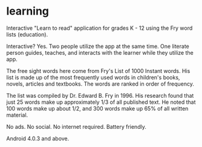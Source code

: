 learning
========

Interactive "Learn to read" application for grades K - 12 using the Fry word lists (education).

Interactive?  Yes.  Two people utilize the app at the same time.  One literate person guides, teaches, and interacts with the learner while they utilize the app.

The free sight words here come from Fry's List of 1000 Instant words. His list is made up of the most frequently used words in children's books, novels, articles and textbooks. The words are ranked in order of frequency.

The list was compiled by Dr. Edward B. Fry in 1996.  His research found that just 25 words make up approximately 1/3 of all published text. He noted that 100 words make up about 1/2, and 300 words make up 65% of all written material.

No ads.  No social.  No internet required.  Battery friendly.

Android 4.0.3 and above.
